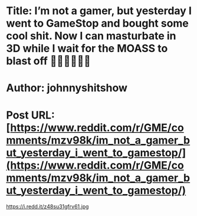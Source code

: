 # Title: I’m not a gamer, but yesterday I went to GameStop and bought some cool shit. Now I can masturbate in 3D while I wait for the MOASS to blast off 🚀🚀🚀🚀💎👐
# Author: johnnyshitshow
# Post URL: [https://www.reddit.com/r/GME/comments/mzv98k/im_not_a_gamer_but_yesterday_i_went_to_gamestop/](https://www.reddit.com/r/GME/comments/mzv98k/im_not_a_gamer_but_yesterday_i_went_to_gamestop/)


https://i.redd.it/z48su31gfrv61.jpg